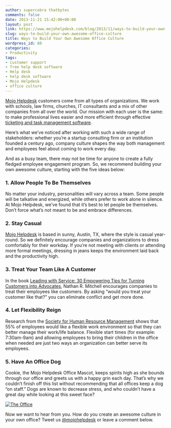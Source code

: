 ```yaml
---
author: supercobra thatbytes
comments: false
date: 2013-11-21 15:42:00+00:00
layout: post
link: https://www.mojohelpdesk.com/blog/2013/11/ways-to-build-your-own-awesome-office-culture/
slug: ways-to-build-your-own-awesome-office-culture
title: Ways to Build Your Own Awesome Office Culture
wordpress_id: 80
categories:
- Productivity
tags:
- customer support
- free help desk software
- Help desk
- help desk software
- Mojo Helpdesk
- office culture
---
```


[Mojo Helpdesk](http://www.mojohelpdesk.com/) customers come from all types of organizations. We work with schools, law firms, churches, IT consultants and a mix of other companies from all over the world. Our mission with each user is the same: to make professional lives easier and more efficient through effective [ticketing and task management software](http://www.mojohelpdesk.com/).

Here’s what we’ve noticed after working with such a wide range of stakeholders: whether you’re a startup consulting firm or an institution founded a century ago, company culture shapes the way both management and employees feel about coming to work every day.

And as a busy team, there may not be time for anyone to create a fully fledged employee engagement program. So, we recommend building your own awesome culture, starting with the five ideas below:


### 1. Allow People To Be Themselves


No matter your industry, personalities will vary across a team. Some people will be talkative and energized, while others prefer to work alone in silence. At Mojo Helpdesk, we’ve found that it’s best to let people be themselves. Don’t force what’s not meant to be and embrace differences.


### 2. Stay Casual







[Mojo Helpdesk](http://www.mojohelpdesk.com/) is based in sunny, Austin, TX, where the style is casual year-round. So we definitely encourage companies and organizations to dress comfortably for their workday. If you’re not meeting with clients or attending more formal meetings, dressing in jeans keeps the environment laid back and the productivity high.




### 3. Treat Your Team Like A Customer







In the book [Leading with Service: 30 Empowering Tips for Turning Customers into Advocates](http://info.profilesinternational.com/profiles-employee-assessment-blog/bid/117609/Management-101-Would-You-Treat-Your-Customers-Like-That), Nathan R. Mitchell encourages companies to treat their employees like customers. By asking “would you treat your customer like that?” you can eliminate conflict and get more done.










### 4. Let Flexibility Reign







Research from the [Society for Human Resource Management](http://www.shrm.org/research/surveyfindings/articles/documents/09-0464_workplace_flexibility_survey_report_inside_finalonline.pdf) shows that 55% of employees would like a flexible work environment so that they can better manage their work/life balance. Flexible start times (for example: 7:30am-9am) and allowing employees to bring their children in the office when needed are just two ways an organization can better serve its employees.







### 5. Have An Office Dog







Cookie, the Mojo Helpdesk Office Mascot, keeps spirits high as she bounds through our office and greets us with a happy grin each day. That’s why we couldn’t finish off this list without recommending that all offices keep a dog “on staff.” Dogs are known to decrease stress, and who couldn’t have a great day while looking at this sweet face?








[![The Office](http://www.mojohelpdesk.com/blog/wordpress/wp-content/uploads/2013/11/The-Office.png)](http://www.mojohelpdesk.com/blog/wordpress/wp-content/uploads/2013/11/The-Office.png)

Now we want to hear from you. How do you create an awesome culture in your own office? Tweet us [@mojohelpdesk](https://twitter.com/mojohelpdesk) or leave a comment below.
